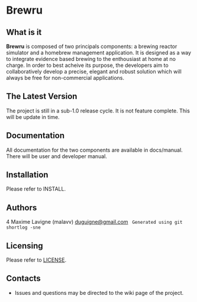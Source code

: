 # Brewru

## What is it
**Brewru** is composed of two principals components: a brewing reactor simulator and a homebrew management application. It is designed as a way to integrate evidence based brewing to the enthousiast at home at no charge. In order to best acheive its purpose, the developers aim to collaboratively develop a precise, elegant and robust solution which will always be free for non-commercial applications.

## The Latest Version
The project is still in a sub-1.0 release cycle. It is not feature complete. This will be update in time.

## Documentation
All documentation for the two components are available in docs/manual. There will be user and developer manual.

## Installation
Please refer to INSTALL.

## Authors
4  Maxime Lavigne (malavv) <duguigne@gmail.com>
` Generated using git shortlog -sne`

## Licensing
Please refer to [LICENSE](LICENSE.md).

## Contacts
* Issues and questions may be directed to the wiki page of the project.